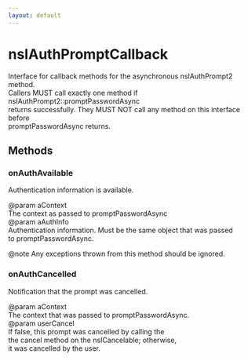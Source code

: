 ```yaml
---
layout: default
---
```


# nsIAuthPromptCallback #
  
Interface for callback methods for the asynchronous nsIAuthPrompt2 method.  
Callers MUST call exactly one method if nsIAuthPrompt2::promptPasswordAsync  
returns successfully. They MUST NOT call any method on this interface before  
promptPasswordAsync returns.  
  

## Methods ##

### onAuthAvailable ###
  
Authentication information is available.  
  
@param aContext  
       The context as passed to promptPasswordAsync  
@param aAuthInfo  
       Authentication information. Must be the same object that was passed  
       to promptPasswordAsync.  
  
@note  Any exceptions thrown from this method should be ignored.  
  

### onAuthCancelled ###
  
Notification that the prompt was cancelled.  
  
@param aContext  
       The context that was passed to promptPasswordAsync.  
@param userCancel  
       If false, this prompt was cancelled by calling the  
       the cancel method on the nsICancelable; otherwise,  
       it was cancelled by the user.  
  
